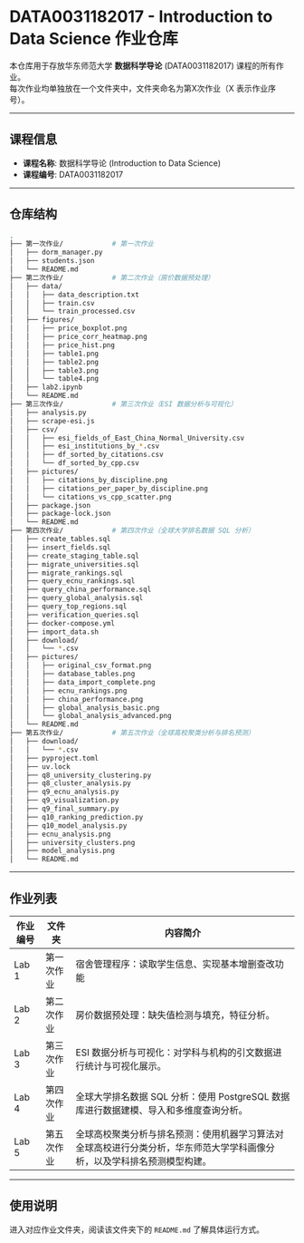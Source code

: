 # DATA0031182017 - Introduction to Data Science 作业仓库

本仓库用于存放华东师范大学 **数据科学导论** (DATA0031182017) 课程的所有作业。  
每次作业均单独放在一个文件夹中，文件夹命名为第X次作业（X 表示作业序号）。

---

## 课程信息

- **课程名称**: 数据科学导论 (Introduction to Data Science)  
- **课程编号**: DATA0031182017

---

## 仓库结构

```bash
.
├── 第一次作业/            # 第一次作业
│   ├── dorm_manager.py
│   ├── students.json
│   └── README.md
├── 第二次作业/            # 第二次作业（房价数据预处理）
│   ├── data/
│   │   ├── data_description.txt
│   │   ├── train.csv
│   │   └── train_processed.csv
│   ├── figures/
│   │   ├── price_boxplot.png
│   │   ├── price_corr_heatmap.png
│   │   ├── price_hist.png
│   │   ├── table1.png
│   │   ├── table2.png
│   │   ├── table3.png
│   │   └── table4.png
│   ├── lab2.ipynb
│   └── README.md
├── 第三次作业/            # 第三次作业（ESI 数据分析与可视化）
│   ├── analysis.py
│   ├── scrape-esi.js
│   ├── csv/
│   │   ├── esi_fields_of_East_China_Normal_University.csv
│   │   ├── esi_institutions_by_*.csv
│   │   ├── df_sorted_by_citations.csv
│   │   └── df_sorted_by_cpp.csv
│   ├── pictures/
│   │   ├── citations_by_discipline.png
│   │   ├── citations_per_paper_by_discipline.png
│   │   └── citations_vs_cpp_scatter.png
│   ├── package.json
│   ├── package-lock.json
│   └── README.md
├── 第四次作业/            # 第四次作业（全球大学排名数据 SQL 分析）
│   ├── create_tables.sql
│   ├── insert_fields.sql
│   ├── create_staging_table.sql
│   ├── migrate_universities.sql
│   ├── migrate_rankings.sql
│   ├── query_ecnu_rankings.sql
│   ├── query_china_performance.sql
│   ├── query_global_analysis.sql
│   ├── query_top_regions.sql
│   ├── verification_queries.sql
│   ├── docker-compose.yml
│   ├── import_data.sh
│   ├── download/
│   │   └── *.csv
│   ├── pictures/
│   │   ├── original_csv_format.png
│   │   ├── database_tables.png
│   │   ├── data_import_complete.png
│   │   ├── ecnu_rankings.png
│   │   ├── china_performance.png
│   │   ├── global_analysis_basic.png
│   │   └── global_analysis_advanced.png
│   └── README.md
├── 第五次作业/            # 第五次作业（全球高校聚类分析与排名预测）
│   ├── download/
│   │   └── *.csv
│   ├── pyproject.toml
│   ├── uv.lock
│   ├── q8_university_clustering.py
│   ├── q8_cluster_analysis.py
│   ├── q9_ecnu_analysis.py
│   ├── q9_visualization.py
│   ├── q9_final_summary.py
│   ├── q10_ranking_prediction.py
│   ├── q10_model_analysis.py
│   ├── ecnu_analysis.png
│   ├── university_clusters.png
│   ├── model_analysis.png
│   └── README.md

````

---

## 作业列表

| 作业编号 | 文件夹     | 内容简介                                                     |
| -------- | ---------- | ------------------------------------------------------------ |
| Lab 1    | 第一次作业 | 宿舍管理程序：读取学生信息、实现基本增删查改功能             |
| Lab 2    | 第二次作业 | 房价数据预处理：缺失值检测与填充，特征分析。                 |
| Lab 3    | 第三次作业 | ESI 数据分析与可视化：对学科与机构的引文数据进行统计与可视化展示。 |
| Lab 4    | 第四次作业 | 全球大学排名数据 SQL 分析：使用 PostgreSQL 数据库进行数据建模、导入和多维度查询分析。 |
| Lab 5    | 第五次作业 | 全球高校聚类分析与排名预测：使用机器学习算法对全球高校进行分类分析，华东师范大学学科画像分析，以及学科排名预测模型构建。 |

---

## 使用说明

进入对应作业文件夹，阅读该文件夹下的 `README.md` 了解具体运行方式。
